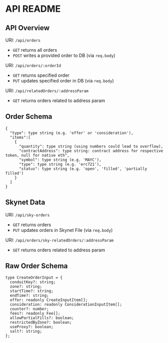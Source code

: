 # API README

## API Overview
URI: `/api/orders`
- `GET` returns all orders
- `POST` writes a provided order to DB (via `req.body`)

URI: `/api/orders/:orderId`
- `GET` returns specified order
- `PUT` updates specified order in DB (via `req.body`)

URI: `/api/relatedOrders/:addressParam`
- `GET` returns orders related to address param


## Order Schema
```
{
  "type": type string (e.g. 'offer' or 'consideration'),
  "items":[
    {
      "quantity": type string (using numbers could lead to overflow),
      "contractAddress": type string: contract address for respective token, null for native eth",
      "symbol": type string (e.g. 'MAYC'),
      "type": type string (e.g. 'erc721'),
      "status": type string (e.g. 'open', 'filled', 'partially filled')
    }
  ]
}
```

## Skynet Data

URI: `/api/sky-orders`
- `GET` returns orders
- `PUT` updates orders in Skynet File (via `req.body`)

URI: `/api/orders/sky-relatedOrders/:addressParam`
- `GET` returns orders related to address param
## Raw Order Schema
```
type CreateOrderInput = {
  conduitKey?: string;
  zone?: string;
  startTime?: string;
  endTime?: string;
  offer: readonly CreateInputItem[];
  consideration: readonly ConsiderationInputItem[];
  counter?: number;
  fees?: readonly Fee[];
  allowPartialFills?: boolean;
  restrictedByZone?: boolean;
  useProxy?: boolean;
  salt?: string;
};
```
